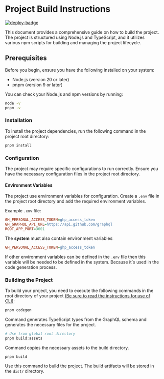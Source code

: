 # Project Build Instructions

[deploy-badge]: https://github.com/TrySquadDF/readme-github/actions/workflows/deploy.yml/badge.svg

[![deploy-badge]]()

This document provides a comprehensive guide on how to build the project. The project is structured using Node.js and TypeScript, and it utilizes various npm scripts for building and managing the project lifecycle.

## Prerequisites

Before you begin, ensure you have the following installed on your system:
- Node.js (version 20 or later)
- pnpm (version 9 or later)

You can check your Node.js and npm versions by running:
```bash
node -v
pnpm -v
```

### Installation

To install the project dependencies, run the following command in the project root directory:
```bash
pnpm install
```

### Configuration

The project may require specific configurations to run correctly. Ensure you have the necessary configuration files in the project root directory.

#### Environment Variables

The project use environment variables for configuration. Create a `.env` file in the project root directory and add the required environment variables.

Example `.env` file:
```ini
GH_PERSONAL_ACCESS_TOKEN=ghp_access_token
GH_GRAPHQL_API_URL=https://api.github.com/graphql
ROOT_APP_PORT=3001
```

The **system** must also contain environment variables:

```ini
GH_PERSONAL_ACCESS_TOKEN=ghp_access_token
```

If other environment variables can be defined in the `.env` file then this variable will be needed to be defined in the system.
Because it`s used in the code generation process.

### Building the Project

To build your project, you need to execute the following commands in the root directory of your project [(Be sure to read the instructions for use of CLI)](../cli/README.md):
```bash
pnpm codegen
```

Command generates TypeScript types from the GraphQL schema and generates the necessary files for the project.

```bash
# Use from global root directory
pnpm build:assets
```

Command copies the necessary assets to the build directory.

```bash
pnpm build
```

Use this command to build the project. The build artifacts will be stored in the `dist/` directory.


